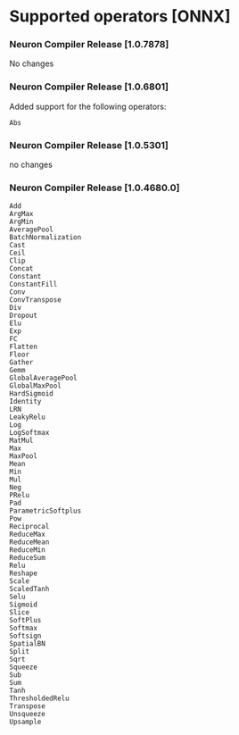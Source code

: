# Supported operators [ONNX]

### Neuron Compiler Release [1.0.7878]

No changes

### Neuron Compiler Release [1.0.6801]

Added support for the following operators:
```
Abs
```

### Neuron Compiler Release [1.0.5301]

no changes

### Neuron Compiler Release [1.0.4680.0]

```
Add
ArgMax
ArgMin
AveragePool
BatchNormalization
Cast
Ceil
Clip
Concat
Constant
ConstantFill
Conv
ConvTranspose
Div
Dropout
Elu
Exp
FC
Flatten
Floor
Gather
Gemm
GlobalAveragePool
GlobalMaxPool
HardSigmoid
Identity
LRN
LeakyRelu
Log
LogSoftmax
MatMul
Max
MaxPool
Mean
Min
Mul
Neg
PRelu
Pad
ParametricSoftplus
Pow
Reciprocal
ReduceMax
ReduceMean
ReduceMin
ReduceSum
Relu
Reshape
Scale
ScaledTanh
Selu
Sigmoid
Slice
SoftPlus
Softmax
Softsign
SpatialBN
Split
Sqrt
Squeeze
Sub
Sum
Tanh
ThresholdedRelu
Transpose
Unsqueeze
Upsample
```



